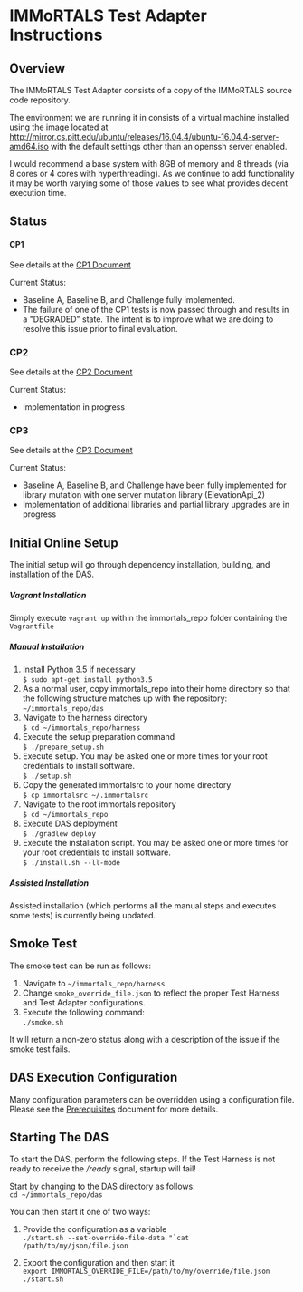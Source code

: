 # IMMoRTALS Test Adapter Instructions

## Overview
The IMMoRTALS Test Adapter consists of a copy of the IMMoRTALS source code repository.

The environment we are running it in consists of a virtual machine installed using the image located at 
http://mirror.cs.pitt.edu/ubuntu/releases/16.04.4/ubuntu-16.04.4-server-amd64.iso with the default settings other than
an openssh server enabled.  

I would recommend a base system with 8GB of memory and 8 threads (via 8 cores or 4 cores with hyperthreading).  As we 
continue to add functionality it may be worth varying some of those values to see what provides decent execution time.

## Status

#### CP1
See details at the [CP1 Document](phase02/ChallengeProblems/Immortals-Phase2-cp1-SchemaMigration.md)

Current Status:
 * Baseline A, Baseline B, and Challenge fully implemented.
 * The failure of one of the CP1 tests is now passed through and results in a "DEGRADED" state. The intent is to 
   improve what we are doing to resolve this issue prior to final evaluation.

### CP2
See details at the [CP2 Document](phase02/ChallengeProblems/Immortals-Phase2-cp2-CrossAppDepend.md)

Current Status:
 * Implementation in progress 

### CP3
See details at the [CP3 Document](phase02/ChallengeProblems/Immortals-Phase2-cp3-LibraryEvol.md)

Current Status:
 * Baseline A, Baseline B, and Challenge have been fully implemented for library mutation with one server mutation library (ElevationApi_2)
 * Implementation of additional libraries and partial library upgrades are in progress 
 
## Initial Online Setup

The initial setup will go through dependency installation, building, and installation of the DAS.  

##### Vagrant Installation

Simply execute `vagrant up` within the immortals_repo folder containing the `Vagrantfile`

##### Manual Installation

1. Install Python 3.5 if necessary  
    `$ sudo apt-get install python3.5`
2. As a normal user, copy immortals_repo into their home directory so that the following structure matches up with the 
repository:  
    `~/immortals_repo/das`
3.  Navigate to the harness directory  
    `$ cd ~/immortals_repo/harness`
4.  Execute the setup preparation command  
    `$ ./prepare_setup.sh`
5.  Execute setup. You may be asked one or more times for your root credentials to install software.  
    `$ ./setup.sh`
6.  Copy the generated immortalsrc to your home directory  
    `$ cp immortalsrc ~/.immortalsrc`
7.  Navigate to the root immortals repository  
    `$ cd ~/immortals_repo`
8.  Execute DAS deployment  
    `$ ./gradlew deploy`
9.  Execute the installation script. You may be asked one or more times for your root credentials to install software.  
    `$ ./install.sh --ll-mode`  

##### Assisted Installation

Assisted installation (which performs all the manual steps and executes some tests) is currently being updated.

## Smoke Test

The smoke test can be run as follows:

1.  Navigate to `~/immortals_repo/harness`  
2.  Change `smoke_override_file.json` to reflect the proper Test Harness and Test Adapter configurations.  
3.  Execute the following command:  
    `./smoke.sh`  

It will return a non-zero status along with a description of the issue if the smoke test fails.

## DAS Execution Configuration

Many configuration parameters can be overridden using a configuration file. 
Please see the [Prerequisites](phase02/ChallengeProblems/Immortals-Phase2-DasPrerequisites.md) document 
for more details.


## Starting The DAS

To start the DAS, perform the following steps. If the Test Harness is not ready to receive the _/ready_ signal, startup 
will fail!

Start by changing to the DAS directory as follows:  
`cd ~/immortals_repo/das`

You can then start it one of two ways:

1.  Provide the configuration as a variable  
``./start.sh --set-override-file-data "`cat /path/to/my/json/file.json``  

2.  Export the configuration and then start it  
``export IMMORTALS_OVERRIDE_FILE=/path/to/my/override/file.json``  
``./start.sh``

